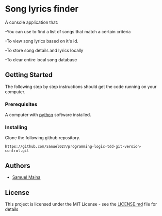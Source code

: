 # Song lyrics finder

A console application that: 


-You can use to find a list of songs that match a certain criteria

-To view song lyrics based on it's id.

-To store song details and lyrics locally

-To clear entire local song database

## Getting Started

The following step by step instructions should get the code running on your computer.

### Prerequisites

A computer with [python](https://www.python.org/downloads/) software installed.

### Installing

Clone the following github repository. 

`https://github.com/Samuel027/programming-logic-tdd-git-version-control.git`


## Authors

* [Samuel Maina](https://github.com/Samuel027)

## License

This project is licensed under the MIT License - see the [LICENSE.md](LICENSE.md) file for details

